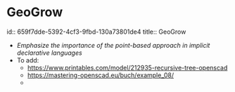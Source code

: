 # GeoGrow
id:: 659f7dde-5392-4cf3-9fbd-130a73801de4
title:: GeoGrow
- *Emphasize the importance of the point-based approach in implicit declarative languages*
- To add:
	- https://www.printables.com/model/212935-recursive-tree-openscad
	- https://mastering-openscad.eu/buch/example_08/
	-